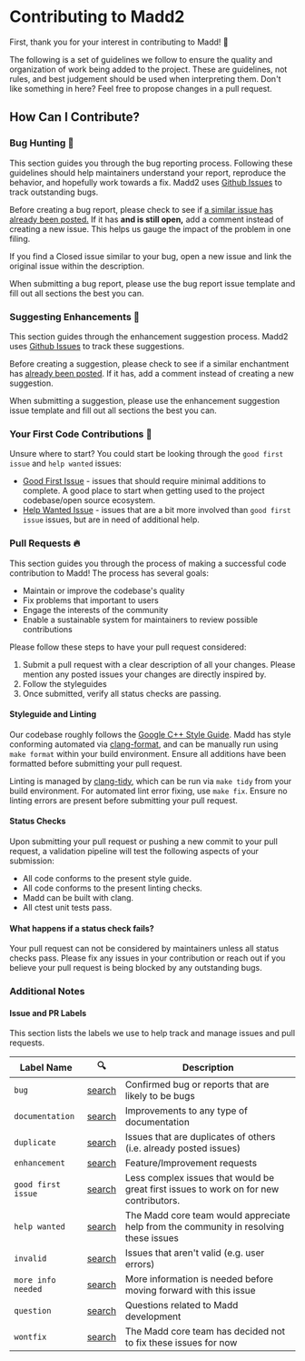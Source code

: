 # Contributing to Madd2

First, thank you for your interest in contributing to Madd! :tada:

The following is a set of guidelines we follow to ensure the quality and organization of work being added to the project. These are guidelines, not rules, and best judgement should be used when interpreting them. Don't like something in here? Feel free to propose changes in a pull request.

## How Can I Contribute?

### Bug Hunting :bug:
This section guides you through the bug reporting process. Following these guidelines should help maintainers understand your report, reproduce the behavior, and hopefully work towards a fix. Madd2 uses [Github Issues](https://github.com/realliance/madd2/issues) to track outstanding bugs.

Before creating a bug report, please check to see if [a similar issue has already been posted.](https://github.com/realliance/madd2/labels/bug) If it has **and is still open,** add a comment instead of creating a new issue. This helps us gauge the impact of the problem in one filing.

If you find a Closed issue similar to your bug, open a new issue and link the original issue within the description.

When submitting a bug report, please use the bug report issue template and fill out all sections the best you can.

### Suggesting Enhancements :memo:
This section guides through the enhancement suggestion process. Madd2 uses [Github Issues](https://github.com/realliance/madd2/issues) to track these suggestions.

Before creating a suggestion, please check to see if a similar enchantment has [already been posted](https://github.com/realliance/madd2/labels/enhancement). If it has, add a comment instead of creating a new suggestion.

When submitting a suggestion, please use the enhancement suggestion issue template and fill out all sections the best you can.

### Your First Code Contributions :apple:
Unsure where to start? You could start be looking through the `good first issue` and `help wanted` issues:

- [Good First Issue](https://github.com/realliance/madd2/labels/good%20first%20issue) - issues that should require minimal additions to complete. A good place to start when getting used to the project codebase/open source ecosystem.
- [Help Wanted Issue](https://github.com/realliance/madd2/labels/help%20wanted) - issues that are a bit more involved than `good first issue` issues, but are in need of additional help.

### Pull Requests :fire:
This section guides you through the process of making a successful code contribution to Madd! The process has several goals:

- Maintain or improve the codebase's quality
- Fix problems that important to users
- Engage the interests of the community
- Enable a sustainable system for maintainers to review possible contributions

Please follow these steps to have your pull request considered:
1. Submit a pull request with a clear description of all your changes. Please mention any posted issues your changes are directly inspired by.
2. Follow the styleguides
3. Once submitted, verify all status checks are passing.

#### Styleguide and Linting

Our codebase roughly follows the [Google C++ Style Guide](https://google.github.io/styleguide/cppguide.html). Madd has style conforming automated via [clang-format](https://clang.llvm.org/docs/ClangFormat.html), and can be manually run using `make format` within your build environment. Ensure all additions have been formatted before submitting your pull request.

Linting is managed by [clang-tidy](https://clang.llvm.org/extra/clang-tidy/), which can be run via `make tidy` from your build environment. For automated lint error fixing, use `make fix`. Ensure no linting errors are present before submitting your pull request.

#### Status Checks

Upon submitting your pull request or pushing a new commit to your pull request, a validation pipeline will test the following aspects of your submission:

- All code conforms to the present style guide.
- All code conforms to the present linting checks.
- Madd can be built with clang.
- All ctest unit tests pass.

#### What happens if a status check fails?

Your pull request can not be considered by maintainers unless all status checks pass. Please fix any issues in your contribution or reach out if you believe your pull request is being blocked by any outstanding bugs.

### Additional Notes

#### Issue and PR Labels

This section lists the labels we use to help track and manage issues and pull requests.

| Label Name | :mag: | Description |
| ---------- | -------- | ----------- |
| `bug` | [search](https://github.com/realliance/madd2/labels/bug) | Confirmed bug or reports that are likely to be bugs |
| `documentation` | [search](https://github.com/realliance/madd2/labels/documentation) | Improvements to any type of documentation |
| `duplicate` | [search](https://github.com/realliance/madd2/labels/duplicate) | Issues that are duplicates of others (i.e. already posted issues) |
| `enhancement` | [search](https://github.com/realliance/madd2/labels/enhancement) | Feature/Improvement requests |
| `good first issue` | [search](https://github.com/realliance/madd2/labels/good%20first%20issue) | Less complex issues that would be great first issues to work on for new contributors. |
| `help wanted` | [search](https://github.com/realliance/madd2/labels/help%20wanted) | The Madd core team would appreciate help from the community in resolving these issues |
| `invalid` | [search](https://github.com/realliance/madd2/labels/invalid) | Issues that aren't valid (e.g. user errors) |
| `more info needed` | [search](https://github.com/realliance/madd2/labels/more%20info%20needed) | More information is needed before moving forward with this issue |
| `question` | [search](https://github.com/realliance/madd2/labels/question) | Questions related to Madd development |
| `wontfix` | [search](https://github.com/realliance/madd2/labels/wontfix) | The Madd core team has decided not to fix these issues for now |
